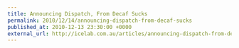 ```yaml
---
title: Announcing Dispatch, From Decaf Sucks
permalink: 2010/12/14/announcing-dispatch-from-decaf-sucks
published_at: 2010-12-13 23:30:00 +0000
external_url: http://icelab.com.au/articles/announcing-dispatch-from-decaf-sucks/
---
```

